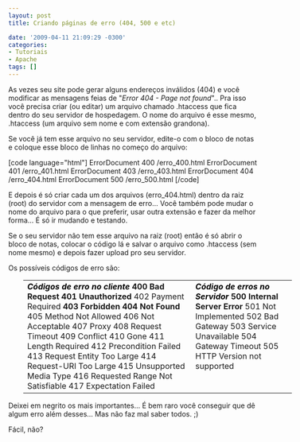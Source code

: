 ```yaml
---
layout: post
title: Criando páginas de erro (404, 500 e etc)

date: '2009-04-11 21:09:29 -0300'
categories:
- Tutoriais
- Apache
tags: []
---
```

As vezes seu site pode gerar alguns endereços inválidos (404) e você modificar as mensagens feias de "<em>Error 404 - Page not found</em>".. Pra isso você precisa criar (ou editar) um arquivo chamado .htaccess que fica dentro do seu servidor de hospedagem. O nome do arquivo é esse mesmo, .htaccess (um arquivo sem nome e com extensão grandona).

Se você já tem esse arquivo no seu servidor, edite-o com o bloco de notas e coloque esse bloco de linhas no começo do arquivo:


[code language="html"]
ErrorDocument 400 /erro_400.html
ErrorDocument 401 /erro_401.html
ErrorDocument 403 /erro_403.html
ErrorDocument 404 /erro_404.html
ErrorDocument 500 /erro_500.html
[/code]

E depois é só criar cada um dos arquivos (erro_404.html) dentro da raiz (root) do servidor com a mensagem de erro... Você também pode mudar o nome do arquivo para o que preferir, usar outra extensão e fazer da melhor forma... É só ir mudando e testando.

Se o seu servidor não tem esse arquivo na raiz (root) então é só abrir o bloco de notas, colocar o código lá e salvar o arquivo como .htaccess (sem nome mesmo) e depois fazer upload pro seu servidor.

Os possíveis códigos de erro são:

<table style="border: medium none; width: 540px; margin-left: 30px" border="0">
<tbody>
<tr>
<td style="border: none" valign="top"><strong style="color: black"><em>Códigos de erro no cliente</em></strong>
<strong>400  	 Bad Request</strong>
<strong>401 	Unauthorized</strong>
402 	Payment Required
<strong>403 	Forbidden
404 	Not Found</strong>
405 	Method Not Allowed
406 	Not Acceptable
407 	Proxy
408 	Request Timeout
409 	Conflict
410 	Gone
411 	Length Required
412 	Precondition Failed
413 	Request Entity Too Large
414 	Request-URI Too Large
415 	Unsupported Media Type
416 	Requested Range Not Satisfiable
417 	Expectation Failed</td>
<td style="border: none" valign="top"><strong style="color: black"><em>Código de erros no Servidor</em></strong>
<strong>500 	Internal Server Error</strong>
501 	Not Implemented
502 	Bad Gateway
503 	Service Unavailable
504 	Gateway Timeout
505 	HTTP Version not supported</td>
</tr>
</tbody>
</table>
Deixei em negrito os mais importantes... É bem raro você conseguir que dê algum erro além desses... Mas não faz mal saber todos. ;)

Fácil, não?

